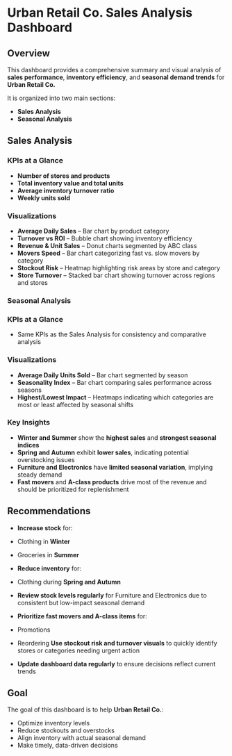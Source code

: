#  Urban Retail Co. Sales Analysis Dashboard

##  Overview

This dashboard provides a comprehensive summary and visual analysis of **sales performance**, **inventory efficiency**, and **seasonal demand trends** for **Urban Retail Co.**

It is organized into two main sections:
- **Sales Analysis**
- **Seasonal Analysis**

##  Sales Analysis

###  KPIs at a Glance
- **Number of stores and products**
- **Total inventory value and total units**
- **Average inventory turnover ratio**
- **Weekly units sold**

### Visualizations
- **Average Daily Sales** – Bar chart by product category
- **Turnover vs ROI** – Bubble chart showing inventory efficiency
- **Revenue & Unit Sales** – Donut charts segmented by ABC class
- **Movers Speed** – Bar chart categorizing fast vs. slow movers by category
- **Stockout Risk** – Heatmap highlighting risk areas by store and category
- **Store Turnover** – Stacked bar chart showing turnover across regions and stores

###  Seasonal Analysis

### KPIs at a Glance
- Same KPIs as the Sales Analysis for consistency and comparative analysis

### Visualizations
- **Average Daily Units Sold** – Bar chart segmented by season
- **Seasonality Index** – Bar chart comparing sales performance across seasons
- **Highest/Lowest Impact** – Heatmaps indicating which categories are most or least affected by seasonal shifts


### Key Insights

- **Winter and Summer** show the **highest sales** and **strongest seasonal indices**
- **Spring and Autumn** exhibit **lower sales**, indicating potential overstocking issues
- **Furniture and Electronics** have **limited seasonal variation**, implying steady demand
- **Fast movers** and **A-class products** drive most of the revenue and should be prioritized for replenishment


##  Recommendations

-  **Increase stock** for:
  - Clothing in **Winter**
  - Groceries in **Summer**

-  **Reduce inventory** for:
  - Clothing during **Spring and Autumn**

-  **Review stock levels regularly** for Furniture and Electronics due to consistent but low-impact seasonal demand

-  **Prioritize fast movers and A-class items** for:
  - Promotions
  - Reordering
 **Use stockout risk and turnover visuals** to quickly identify stores or categories needing urgent action

-  **Update dashboard data regularly** to ensure decisions reflect current trends


##  Goal

The goal of this dashboard is to help **Urban Retail Co.**:
-  Optimize inventory levels
- Reduce stockouts and overstocks
-  Align inventory with actual seasonal demand
-  Make timely, data-driven decisions
